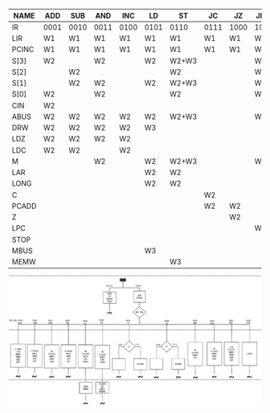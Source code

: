 NAME  | ADD  | SUB  | AND  | INC  | LD   | ST    | JC   | JZ   | JMP  | *XOR | *DEC | *STP
------|------|------|------|------|------|-------|------|------|------|------|------|-----
IR    | 0001 | 0010 | 0011 | 0100 | 0101 | 0110  | 0111 | 1000 | 1001 | 1010 | 1011 | 1110
LIR   | W1   | W1   | W1   | W1   | W1   | W1    | W1   | W1   | W1   | W1   | W1   | W1
PCINC | W1   | W1   | W1   | W1   | W1   | W1    | W1   | W1   | W1   | W1   | W1   | W1
S[3]  | W2   |      | W2   |      | W2   | W2+W3 |      |      | W2   |      | W2   |
S[2]  |      | W2   |      |      |      | W2    |      |      | W2   | W2   | W2   |
S[1]  |      | W2   | W2   |      | W2   | W2+W3 |      |      | W2   | W2   | W2   |
S[0]  | W2   |      | W2   |      |      | W2    |      |      | W2   |      | W2   |
CIN   | W2   |      |      |      |      |       |      |      |      |      | W2   |
ABUS  | W2   | W2   | W2   | W2   | W2   | W2+W3 |      |      | W2   | W2   | W2   |
DRW   | W2   | W2   | W2   | W2   | W3   |       |      |      |      | W2   | W2   |
LDZ   | W2   | W2   | W2   | W2   |      |       |      |      |      | W2   | W2   |
LDC   | W2   | W2   |      | W2   |      |       |      |      |      |      | W2   |
M     |      |      | W2   |      | W2   | W2+W3 |      |      | W2   | W2   |      |
LAR   |      |      |      |      | W2   | W2    |      |      |      |      |      |
LONG  |      |      |      |      | W2   | W2    |      |      |      |      |      |
C     |      |      |      |      |      |       | W2   |      |      |      |      |
PCADD |      |      |      |      |      |       | W2   | W2   |      |      |      |
Z     |      |      |      |      |      |       |      | W2   |      |      |      |
LPC   |      |      |      |      |      |       |      |      | W2   |      |      |
STOP  |      |      |      |      |      |       |      |      |      |      |      | W2
MBUS  |      |      |      |      | W3   |       |      |      |      |      |      |
MEMW  |      |      |      |      |      | W3    |      |      |      |      |      |

![](instruction_graph.png)
